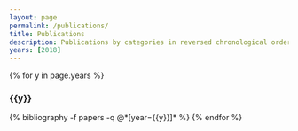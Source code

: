 ```yaml
---
layout: page
permalink: /publications/
title: Publications
description: Publications by categories in reversed chronological order. (*) Indicates equal authorship.
years: [2018]
---
```


{% for y in page.years %}
  <h3 class="year">{{y}}</h3>
  {% bibliography -f papers -q @*[year={{y}}]* %}
{% endfor %}
